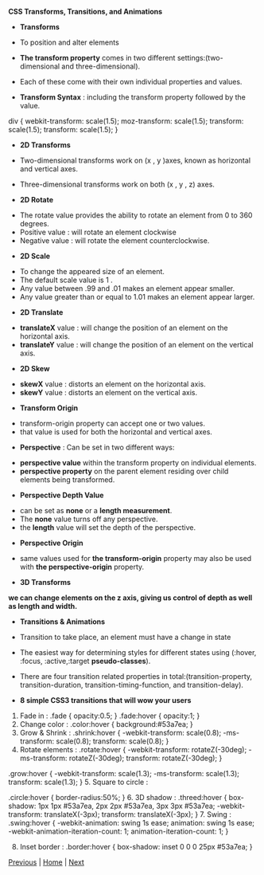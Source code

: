 **CSS Transforms, Transitions, and Animations**

* **Transforms**

* To position and alter elements

* **The transform property** comes in two different settings:(two-dimensional and three-dimensional). 

* Each of these come with their own individual properties and values.

* **Transform Syntax** : including the transform property followed by the value. 

div {
  webkit-transform: scale(1.5);
  moz-transform: scale(1.5);
  transform: scale(1.5);
  transform: scale(1.5);
}

* **2D Transforms**

* Two-dimensional transforms work on (x , y )axes, known as horizontal and vertical axes.
* Three-dimensional transforms work on both (x , y , z) axes.

* **2D Rotate**  

- The rotate value provides the ability to rotate an element from 0 to 360 degrees.
- Positive value : will rotate an element clockwise
- Negative value : will rotate the element counterclockwise.

* **2D Scale**

- To change the appeared size of an element.
- The default scale value is 1 .
- Any value between .99 and .01 makes an element appear smaller.
- Any value greater than or equal to 1.01 makes an element appear larger.

* **2D Translate**

- **translateX** value : will change the position of an element on the horizontal axis.
- **translateY** value : will change the position of an element on the vertical axis.

* **2D Skew**

- **skewX** value : distorts an element on the horizontal axis.
- **skewY** value : distorts an element on the vertical axis.

* **Transform Origin**

- transform-origin property can accept one or two values.
- that value is used for both the horizontal and vertical axes.

* **Perspective** : Can be set in two different ways:

- **perspective value** within the transform property on individual elements.
- **perspective property** on the parent element residing over child elements being transformed.

* **Perspective Depth Value**

- can be set as **none** or a **length measurement**.
- The **none** value turns off any perspective.
-  the **length** value will set the depth of the perspective.

* **Perspective Origin**

- same values used for **the transform-origin** property may also be used with **the perspective-origin** property.

* **3D Transforms**

**we can change elements on the z axis, giving us control of depth as well as length and width.**

* **Transitions & Animations**

- Transition to take place, an element must have a change in state
- The easiest way for determining styles for different states using (:hover, :focus, :active,:target **pseudo-classes**).

- There are four transition related properties in total:(transition-property, transition-duration, transition-timing-function, and transition-delay).

* **8 simple CSS3 transitions that will wow your users**

1. Fade in :
.fade
{
        opacity:0.5;
}
.fade:hover
{
        opacity:1;
}
2. Change color :
.color:hover
{
        background:#53a7ea;
}
3. Grow & Shrink :
.shrink:hover
{
        -webkit-transform: scale(0.8);
        -ms-transform: scale(0.8);
        transform: scale(0.8);
}
4. Rotate elements :
.rotate:hover
{
        -webkit-transform: rotateZ(-30deg);
        -ms-transform: rotateZ(-30deg);
        transform: rotateZ(-30deg);
}

.grow:hover
{
        -webkit-transform: scale(1.3);
        -ms-transform: scale(1.3);
        transform: scale(1.3);
}
5. Square to circle :

.circle:hover
{
        border-radius:50%;
}
6. 3D shadow :
.threed:hover
{
        box-shadow:
                1px 1px #53a7ea,
                2px 2px #53a7ea,
                3px 3px #53a7ea;
        -webkit-transform: translateX(-3px);
        transform: translateX(-3px);
}
7. Swing :
.swing:hover
{
        -webkit-animation: swing 1s ease;
        animation: swing 1s ease;
        -webkit-animation-iteration-count: 1;
        animation-iteration-count: 1;
}

8. Inset border :
.border:hover
{
        box-shadow: inset 0 0 0 25px #53a7ea;
}


[Previous](class-13.md)  | [Home](README.md) | [Next](class-14b.md)
